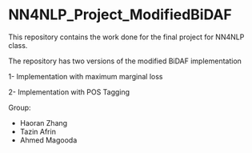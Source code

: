 # NN4NLP_Project_ModifiedBiDAF

This repository contains the work done for the final project for NN4NLP class.

The repository has two versions of the modified BiDAF implementation

1- Implementation with maximum marginal loss

2- Implementation with POS Tagging


Group:
- Haoran Zhang
- Tazin Afrin
- Ahmed Magooda
